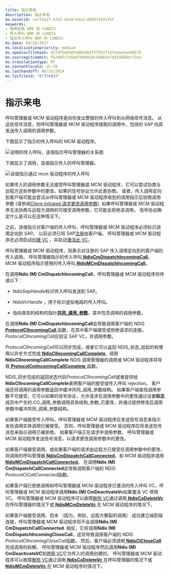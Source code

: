 ```yaml
---
title: 指示来电
description: 指示来电
ms.assetid: ca7f4a1f-47a2-4ac0-b4a2-d0367163135f
keywords:
- 调用安装 WDK 的 CoNDIS
- 传入呼叫 WDK 的 CoNDIS
- 指示传入呼叫 WDK 的 CoNDIS
ms.date: 04/20/2017
ms.localizationpriority: medium
ms.openlocfilehash: d27d75eb50f4d658b8f5f953f147edacbad4b578
ms.sourcegitcommit: fb7d95c7a5d47860918cd3602efdd33b69dcf2da
ms.translationtype: MT
ms.contentlocale: zh-CN
ms.lasthandoff: 06/25/2019
ms.locfileid: "67374833"
---
```

# <a name="indicating-an-incoming-call"></a>指示来电





呼叫管理器或 MCM 驱动程序是向你发出警报的传入呼叫到从网络信号消息。 从这些信号消息，则呼叫管理器或 MCM 驱动程序提取的调用中，包括的 SAP 向其发送传入调用的调用参数。

下图显示了指示的传入呼叫的 MCM 驱动程序。

![说明的传入呼叫，该值指示呼叫管理器的关系图](images/cm-13.png)

下图显示了调用，该值指示传入的呼叫管理器。

![该值指示通过 mcm 驱动程序的传入呼叫](images/fig1-13.png)

如果传入的调用参数无法接受呼叫管理器或 MCM 驱动程序，它可以尝试协商与远程方这些参数中的更改，如果的信号协议允许此类协商。 或者，传入调用定向到客户端可能会尝试从呼叫管理器或 MCM 驱动程序收到的调用指示后协商调用参数 (请参阅[Client-Initiated 请求更改调用参数](client-initiated-request-to-change-call-parameters.md)). 如果呼叫管理器或 MCM 驱动程序无法协商与远程方调用的可接受调用参数，它可能会拒绝该调用。 信号协议确定什么是可以在这种情况下。

之前，该值指示对客户端的传入呼叫，呼叫管理器或 MCM 驱动程序必须标识调用定向到 SAP。 以前必须已将 SAP[注册](registering-a-sap.md)由客户端。 呼叫管理器或 MCM 驱动程序还必须启动[创建 VC](creating-a-vc.md) ，并启动[激活此 VC](activating-a-vc.md)。

呼叫管理器或 MCM 驱动程序，则表示对注册的 SAP 传入调用定向到的客户端的传入调用。 呼叫管理器指示的传入呼叫[ **NdisCmDispatchIncomingCall**](https://docs.microsoft.com/windows-hardware/drivers/ddi/content/ndis/nf-ndis-ndiscmdispatchincomingcall)。 MCM 驱动程序指示使用的传入呼叫[ **NdisMCmDispatchIncomingCall**](https://docs.microsoft.com/windows-hardware/drivers/ddi/content/ndis/nf-ndis-ndismcmdispatchincomingcall)。

在调用**Ndis (M) CmDispatchIncomingCall**，呼叫管理器或 MCM 驱动程序将传递以下：

-   *NdisSapHandle*标识传入呼叫发送到 SAP。

-   *NdisVcHandle* ，用于标识虚拟电路的传入呼叫。

-   指向类型的结构的指针[**共同\_调用\_参数**](https://docs.microsoft.com/previous-versions/windows/hardware/network/ff545384(v=vs.85))，其中包含调用的调用参数。

在调用**Ndis (M) CmDispatchIncomingCall**会导致调用客户端的 NDIS [ **ProtocolClIncomingCall** ](https://docs.microsoft.com/windows-hardware/drivers/ddi/content/ndis/nc-ndis-protocol_cl_incoming_call)函数，在其中客户端接受或拒绝请求的连接。 *ProtocolClIncomingCall*应验证 SAP VC，并调用参数。

*ProtocolClIncomingCall*可以同步完成，或者它可以返回 NDIS\_状态\_挂起的和使用以异步方式完成[ **NdisClIncomingCallComplete** ](https://docs.microsoft.com/windows-hardware/drivers/ddi/content/ndis/nf-ndis-ndisclincomingcallcomplete). 调用**NdisClIncomingCallComplete** NDIS 调用管理器的调用或 MCM 驱动程序将导致[ **ProtocolCmIncomingCallComplete** ](https://docs.microsoft.com/windows-hardware/drivers/ddi/content/ndis/nc-ndis-protocol_cm_incoming_call_complete)函数。

NDIS\_同步完成的返回状态代码*ProtocolClIncomingCall*或者提供给**NdisClIncomingCallComplete**表明客户端的接受或传入呼叫 rejection。 客户端还将调用的调用参数返回中缓冲共同\_调用\_参数结构。 如果客户端查找调用参数不可接受，它可以如果的信号协议，允许请求在调用参数中的更改通过设置**标志**成员中产生的 CO\_调用\_参数调用具有结构\_参数\_已更改，并通过提供修改后调用参数中缓冲共同\_调用\_参数结构。

如果客户端接受传入呼叫，呼叫管理器或 MCM 驱动程序应发送信号消息来指示发给调用实体调用已被接受。 否则，呼叫管理器或 MCM 驱动程序应将发送信号消息来指示调用已被拒绝。 如果客户端正在请求中调用参数、 呼叫管理器或 MCM 驱动程序发送信号消息，以请求更改调用参数中的更改。

如果客户端接受调用，或如果客户端的请求由远程方已接受在调用参数中的更改，则调用的呼叫管理器[ **NdisCmDispatchCallConnected**](https://docs.microsoft.com/windows-hardware/drivers/ddi/content/ndis/nf-ndis-ndiscmdispatchcallconnected)，和 MCM 驱动程序调用[**NdisMCmDispatchCallConnected**](https://docs.microsoft.com/windows-hardware/drivers/ddi/content/ndis/nf-ndis-ndismcmdispatchcallconnected)。 在调用**Ndis (M) CmDispatchCallConnected**会导致调用客户端的 NDIS *ProtocolClCallConnected*函数。

如果客户端已拒绝调用和呼叫管理器或 MCM 驱动程序已激活的传入呼叫 VC，呼叫管理器或 MCM 驱动程序调用**Ndis (M) CmDeactivateVc**如果激活 VC 停用 VC。 呼叫管理器或 MCM 驱动程序可以故障[删除 VC](deleting-a-vc.md)通过调用[ **NdisCoDeleteVc** ](https://docs.microsoft.com/windows-hardware/drivers/ddi/content/ndis/nf-ndis-ndiscodeletevc)在呼叫管理器的情况下或[ **NdisMCmDeleteVc** ](https://docs.microsoft.com/windows-hardware/drivers/ddi/content/ndis/nf-ndis-ndismcmdeletevc)在 MCM 驱动程序的情况下。

如果客户端接受调用，但未 （因为，例如，远程方撕裂的调用） 成功建立端到端连接，呼叫管理器或 MCM 驱动程序将不会调用**Ndis (M) CmDispatchCallConnected**. 相反，它将调用**Ndis (M) CmDispatchIncomingCloseCall**，这将导致调用客户端的 NDIS *ProtocolClIncomingCloseCall*函数。 然后，客户端必须调用[ **NdisClCloseCall** ](https://docs.microsoft.com/windows-hardware/drivers/ddi/content/ndis/nf-ndis-ndisclclosecall)完成调用的拆解。 呼叫管理器或 MCM 驱动程序然后调用**Ndis (M) CmDeactivateVC**到[停用 VC](deactivating-a-vc.md)它为传入的调用创建的。 呼叫管理器或 MCM 驱动程序可以故障[删除 VC](deleting-a-vc.md)通过调用[ **NdisCoDeleteVc** ](https://docs.microsoft.com/windows-hardware/drivers/ddi/content/ndis/nf-ndis-ndiscodeletevc)在呼叫管理器的情况下或[ **NdisMCmDeleteVc** ](https://docs.microsoft.com/windows-hardware/drivers/ddi/content/ndis/nf-ndis-ndismcmdeletevc)在 MCM 驱动程序的情况下。

 

 





